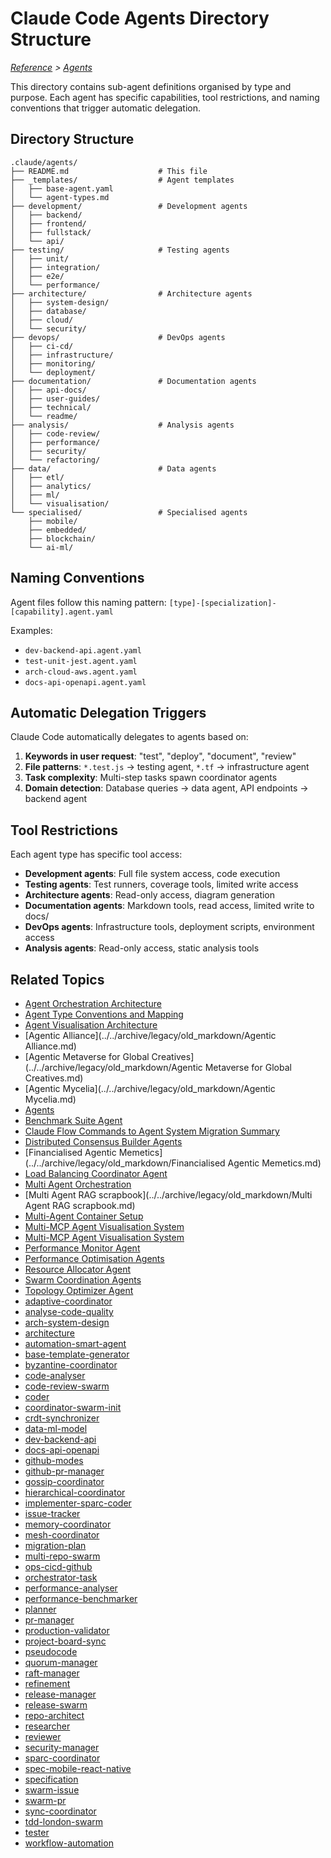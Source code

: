 # Claude Code Agents Directory Structure

*[Reference](../index.md) > [Agents](../reference/agents/index.md)*

This directory contains sub-agent definitions organised by type and purpose. Each agent has specific capabilities, tool restrictions, and naming conventions that trigger automatic delegation.

## Directory Structure

```
.claude/agents/
├── README.md                    # This file
├── _templates/                  # Agent templates
│   ├── base-agent.yaml
│   └── agent-types.md
├── development/                 # Development agents
│   ├── backend/
│   ├── frontend/
│   ├── fullstack/
│   └── api/
├── testing/                     # Testing agents
│   ├── unit/
│   ├── integration/
│   ├── e2e/
│   └── performance/
├── architecture/                # Architecture agents
│   ├── system-design/
│   ├── database/
│   ├── cloud/
│   └── security/
├── devops/                      # DevOps agents
│   ├── ci-cd/
│   ├── infrastructure/
│   ├── monitoring/
│   └── deployment/
├── documentation/               # Documentation agents
│   ├── api-docs/
│   ├── user-guides/
│   ├── technical/
│   └── readme/
├── analysis/                    # Analysis agents
│   ├── code-review/
│   ├── performance/
│   ├── security/
│   └── refactoring/
├── data/                        # Data agents
│   ├── etl/
│   ├── analytics/
│   ├── ml/
│   └── visualisation/
└── specialised/                 # Specialised agents
    ├── mobile/
    ├── embedded/
    ├── blockchain/
    └── ai-ml/
```

## Naming Conventions

Agent files follow this naming pattern:
`[type]-[specialization]-[capability].agent.yaml`

Examples:
- `dev-backend-api.agent.yaml`
- `test-unit-jest.agent.yaml`
- `arch-cloud-aws.agent.yaml`
- `docs-api-openapi.agent.yaml`

## Automatic Delegation Triggers

Claude Code automatically delegates to agents based on:
1. **Keywords in user request**: "test", "deploy", "document", "review"
2. **File patterns**: `*.test.js` → testing agent, `*.tf` → infrastructure agent
3. **Task complexity**: Multi-step tasks spawn coordinator agents
4. **Domain detection**: Database queries → data agent, API endpoints → backend agent

## Tool Restrictions

Each agent type has specific tool access:
- **Development agents**: Full file system access, code execution
- **Testing agents**: Test runners, coverage tools, limited write access
- **Architecture agents**: Read-only access, diagram generation
- **Documentation agents**: Markdown tools, read access, limited write to docs/
- **DevOps agents**: Infrastructure tools, deployment scripts, environment access
- **Analysis agents**: Read-only access, static analysis tools

## Related Topics

- [Agent Orchestration Architecture](../../features/agent-orchestration.md)
- [Agent Type Conventions and Mapping](../../AGENT_TYPE_CONVENTIONS.md)
- [Agent Visualisation Architecture](../../agent-visualization-architecture.md)
- [Agentic Alliance](../../archive/legacy/old_markdown/Agentic Alliance.md)
- [Agentic Metaverse for Global Creatives](../../archive/legacy/old_markdown/Agentic Metaverse for Global Creatives.md)
- [Agentic Mycelia](../../archive/legacy/old_markdown/Agentic Mycelia.md)
- [Agents](../../archive/legacy/old_markdown/Agents.md)
- [Benchmark Suite Agent](../../reference/agents/optimisation/benchmark-suite.md)
- [Claude Flow Commands to Agent System Migration Summary](../../reference/agents/migration-summary.md)
- [Distributed Consensus Builder Agents](../../reference/agents/consensus/README.md)
- [Financialised Agentic Memetics](../../archive/legacy/old_markdown/Financialised Agentic Memetics.md)
- [Load Balancing Coordinator Agent](../../reference/agents/optimisation/load-balancer.md)
- [Multi Agent Orchestration](../../server/agent-swarm.md)
- [Multi Agent RAG scrapbook](../../archive/legacy/old_markdown/Multi Agent RAG scrapbook.md)
- [Multi-Agent Container Setup](../../deployment/multi-agent-setup.md)
- [Multi-MCP Agent Visualisation System](../../MCP_AGENT_VISUALIZATION.md)
- [Multi-MCP Agent Visualisation System](../../multi-mcp-agent-visualization.md)
- [Performance Monitor Agent](../../reference/agents/optimisation/performance-monitor.md)
- [Performance Optimisation Agents](../../reference/agents/optimisation/README.md)
- [Resource Allocator Agent](../../reference/agents/optimisation/resource-allocator.md)
- [Swarm Coordination Agents](../../reference/agents/swarm/README.md)
- [Topology Optimizer Agent](../../reference/agents/optimisation/topology-optimiser.md)
- [adaptive-coordinator](../../reference/agents/swarm/adaptive-coordinator.md)
- [analyse-code-quality](../../reference/agents/analysis/code-review/analyse-code-quality.md)
- [arch-system-design](../../reference/agents/architecture/system-design/arch-system-design.md)
- [architecture](../../reference/agents/sparc/architecture.md)
- [automation-smart-agent](../../reference/agents/templates/automation-smart-agent.md)
- [base-template-generator](../../reference/agents/base-template-generator.md)
- [byzantine-coordinator](../../reference/agents/consensus/byzantine-coordinator.md)
- [code-analyser](../../reference/agents/analysis/code-analyser.md)
- [code-review-swarm](../../reference/agents/github/code-review-swarm.md)
- [coder](../../reference/agents/core/coder.md)
- [coordinator-swarm-init](../../reference/agents/templates/coordinator-swarm-init.md)
- [crdt-synchronizer](../../reference/agents/consensus/crdt-synchronizer.md)
- [data-ml-model](../../reference/agents/data/ml/data-ml-model.md)
- [dev-backend-api](../../reference/agents/development/backend/dev-backend-api.md)
- [docs-api-openapi](../../reference/agents/documentation/api-docs/docs-api-openapi.md)
- [github-modes](../../reference/agents/github/github-modes.md)
- [github-pr-manager](../../reference/agents/templates/github-pr-manager.md)
- [gossip-coordinator](../../reference/agents/consensus/gossip-coordinator.md)
- [hierarchical-coordinator](../../reference/agents/swarm/hierarchical-coordinator.md)
- [implementer-sparc-coder](../../reference/agents/templates/implementer-sparc-coder.md)
- [issue-tracker](../../reference/agents/github/issue-tracker.md)
- [memory-coordinator](../../reference/agents/templates/memory-coordinator.md)
- [mesh-coordinator](../../reference/agents/swarm/mesh-coordinator.md)
- [migration-plan](../../reference/agents/templates/migration-plan.md)
- [multi-repo-swarm](../../reference/agents/github/multi-repo-swarm.md)
- [ops-cicd-github](../../reference/agents/devops/ci-cd/ops-cicd-github.md)
- [orchestrator-task](../../reference/agents/templates/orchestrator-task.md)
- [performance-analyser](../../reference/agents/templates/performance-analyser.md)
- [performance-benchmarker](../../reference/agents/consensus/performance-benchmarker.md)
- [planner](../../reference/agents/core/planner.md)
- [pr-manager](../../reference/agents/github/pr-manager.md)
- [production-validator](../../reference/agents/testing/validation/production-validator.md)
- [project-board-sync](../../reference/agents/github/project-board-sync.md)
- [pseudocode](../../reference/agents/sparc/pseudocode.md)
- [quorum-manager](../../reference/agents/consensus/quorum-manager.md)
- [raft-manager](../../reference/agents/consensus/raft-manager.md)
- [refinement](../../reference/agents/sparc/refinement.md)
- [release-manager](../../reference/agents/github/release-manager.md)
- [release-swarm](../../reference/agents/github/release-swarm.md)
- [repo-architect](../../reference/agents/github/repo-architect.md)
- [researcher](../../reference/agents/core/researcher.md)
- [reviewer](../../reference/agents/core/reviewer.md)
- [security-manager](../../reference/agents/consensus/security-manager.md)
- [sparc-coordinator](../../reference/agents/templates/sparc-coordinator.md)
- [spec-mobile-react-native](../../reference/agents/specialized/mobile/spec-mobile-react-native.md)
- [specification](../../reference/agents/sparc/specification.md)
- [swarm-issue](../../reference/agents/github/swarm-issue.md)
- [swarm-pr](../../reference/agents/github/swarm-pr.md)
- [sync-coordinator](../../reference/agents/github/sync-coordinator.md)
- [tdd-london-swarm](../../reference/agents/testing/unit/tdd-london-swarm.md)
- [tester](../../reference/agents/core/tester.md)
- [workflow-automation](../../reference/agents/github/workflow-automation.md)
